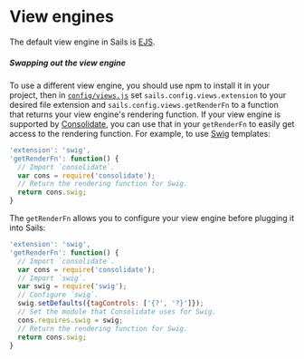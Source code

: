 # View engines

The default view engine in Sails is [EJS](https://github.com/visionmedia/ejs).

##### Swapping out the view engine

To use a different view engine, you should use npm to install it in your project, then in [`config/views.js`](http://sailsjs.org/documentation/anatomy/myApp/config/views.js.html) set `sails.config.views.extension` to your desired file extension and `sails.config.views.getRenderFn` to a function that returns your view engine's rendering function.  If your view engine is supported by [Consolidate](https://github.com/visionmedia/consolidate.js/blob/master/Readme.md#api), you can use that in your `getRenderFn` to easily get access to the rendering function.  For example, to use [Swig](https://github.com/paularmstrong/swig) templates:

```javascript
'extension': 'swig',
'getRenderFn': function() {
  // Import `consolidate`.
  var cons = require('consolidate');
  // Return the rendering function for Swig.
  return cons.swig;
}
```

The `getRenderFn` allows you to configure your view engine before plugging it into Sails:

```javascript
'extension': 'swig',
'getRenderFn': function() {
  // Import `consolidate`.
  var cons = require('consolidate');
  // Import `swig`.
  var swig = require('swig');
  // Configure `swig`.
  swig.setDefaults({tagControls: ['{?', '?}']});
  // Set the module that Consolidate uses for Swig.
  cons.requires.swig = swig;
  // Return the rendering function for Swig.
  return cons.swig;
}
```

<docmeta name="displayName" value="View engines">
